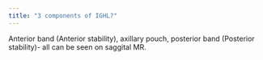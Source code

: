```yaml
---
title: "3 components of IGHL?"
---
```

Anterior band (Anterior stability), axillary pouch, posterior band (Posterior stability)- all can be seen on saggital MR.

